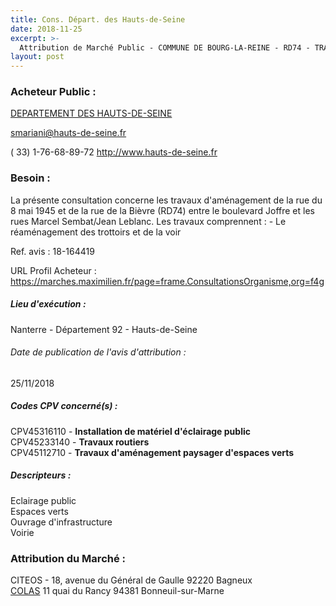 ```yaml
---
title: Cons. Départ. des Hauts-de-Seine
date: 2018-11-25
excerpt: >-
  Attribution de Marché Public - COMMUNE DE BOURG-LA-REINE - RD74 - TRAVAUX D'AMENAGEMENT DE LA RUE DU 8 MAI 1945 ET DE LA RUE DE LA BIEVRE ENTRE LE BOULEVARD JOFFRE ET LES RUES MARCEL SEMBAT/JEAN LEBLANC
layout: post
---
```


### Acheteur Public : 
<a href="/acheteur-137/siren-229200506"> DEPARTEMENT DES HAUTS-DE-SEINE</a><br/>



smariani@hauts-de-seine.fr

( 33) 1-76-68-89-72
http://www.hauts-de-seine.fr
### Besoin :

La présente consultation concerne les travaux d'aménagement de la rue du 8 mai 1945 et de la rue de la Bièvre (RD74) entre le boulevard Joffre et les rues Marcel Sembat/Jean Leblanc. Les travaux comprennent : - Le réaménagement des trottoirs et de la voir

Ref. avis : 18-164419

URL Profil Acheteur : https://marches.maximilien.fr/page=frame.ConsultationsOrganisme,org=f4g

##### Lieu d'exécution :

Nanterre - Département 92 - Hauts-de-Seine

###### Date de publication de l'avis d'attribution : 
25/11/2018

##### Codes CPV concerné(s) :
CPV45316110 - **Installation de matériel d'éclairage public** <br/>
CPV45233140 - **Travaux routiers** <br/>
CPV45112710 - **Travaux d'aménagement paysager d'espaces verts** <br/>

##### Descripteurs :
Eclairage public <br/>
Espaces verts <br/>
Ouvrage d'infrastructure <br/>
Voirie <br/>

### Attribution du Marché :
CITEOS - 18, avenue du Général de Gaulle 92220 Bagneux <br/>
<a href="/entreprise-547/siren-329198337"> COLAS</a>    11 quai du Rancy 94381 Bonneuil-sur-Marne <br/>
